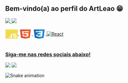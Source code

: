 ## Bem-vindo(a) ao perfil do ArtLeao 😁

 <div>
   <a href="https://github.com/ArtLeao">
   <img height="180em" src="https://github-readme-stats.vercel.app/api?username=ArtLeao&show_icons=true&theme=tokyonight&include_all_commits=true&count_private=true"/>
   <img height="180em" src="https://github-readme-stats.vercel.app/api/top-langs/?username=ArtLeao&layout=compact&langs_count=6&theme=tokyonight"/>

</div>
<div style="display: inline_block"><br>
  <img align="center" alt="Js" height="30" width="40" src="https://raw.githubusercontent.com/devicons/devicon/master/icons/javascript/javascript-plain.svg">
  <img align="center" alt="HTML" height="30" width="40" src="https://raw.githubusercontent.com/devicons/devicon/master/icons/html5/html5-original.svg">
  <img align="center" alt="CSS" height="30" width="40" src="https://raw.githubusercontent.com/devicons/devicon/master/icons/css3/css3-original.svg">
 <img align="center" alt="React" height="30" width="40" src="https://cdn.jsdelivr.net/gh/devicons/devicon/icons/react/react-original.svg" />

</div>
 
 <br>
 
  ### Siga-me nas redes sociais abaixo!
 
<div> 
  
  <a href = "mailto:arthuranleao@yahoo.com.br"><img src="https://img.shields.io/badge/-Yahoo-%23333?style=for-the-badge&logo=yahoo&logoColor=white" target="_blank"></a>
  <a href="https://www.linkedin.com/in/arthur-le%C3%A3o-779464253/" target="_blank"><img src="https://img.shields.io/badge/-LinkedIn-%230077B5?style=for-the-badge&logo=linkedin&logoColor=white" target="_blank"></a> 
 
  ![Snake animation](https://github.com/ArtLeao/ArtLeao/blob/output/github-contribution-grid-snake.svg)

</div>
